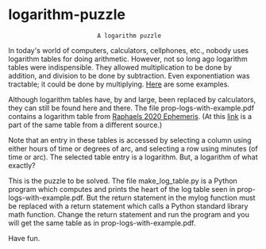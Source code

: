 logarithm-puzzle
================
                             A logarithm puzzle

In today's world of computers, calculators, cellphones, etc., nobody uses
logarithm tables for doing arithmetic.  However, not so long ago logarithm
tables were indispensible.  They allowed multiplication to be done by
addition, and division to be done by subtraction.  Even exponentiation was
tractable; it could be done by multiplying.  <a href="https://en.wikipedia.org/wiki/Common_logarithm">Here</a> are some 
examples.

Although logarithm tables have, by and large, been replaced by calculators,
they can still be found here and there.  The file prop-logs-with-example.pdf
contains a logarithm table from 
<a href="https://smile.amazon.com/Raphaels-Ephemeris-2020-Edwin-Raphael/dp/0572047800/ref=sr_1_fkmrnull_1?keywords=raphaels+ephemeris+2020&qid=1558292779&s=gateway&sr=8-1-fkmrnull">
Raphaels 2020 Ephemeris</a>.  (At this 
<a href="http://www.rosicrucian.com/images/ssaen018.gif">link</a> is a part
of the same table from a different source.)

Note that an entry in these tables is accessed by selecting a column using
either hours of time or degrees of arc, and selecting a row using minutes
(of time or arc).  The selected table entry is a logarithm.  But, a
logarithm of what exactly?

This is the puzzle to be solved.  The file make_log_table.py is a Python
program which computes and prints the heart of the log table seen in
prop-logs-with-example.pdf.  But the return statement in the mylog function
must be replaced with a return statement which calls a Python standard
library math function.  Change the return statement and run the program and
you will get the same table as in prop-logs-with-example.pdf.

Have fun.
